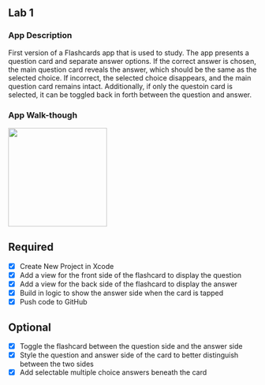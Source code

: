 ## Lab 1

### App Description
First version of a Flashcards app that is used to study. The app presents a question card and separate answer options. If the correct answer is chosen, the main question card reveals the answer, which should be the same as the selected choice. If incorrect, the selected choice disappears, and the main question card remains intact. Additionally, if only the questoin card is selected, it can be toggled back in forth between the question and answer.

### App Walk-though
<img src="https://imgur.com/a/XhWEsIT" width=200><br>

## Required
- [x] Create New Project in Xcode
- [x] Add a view for the front side of the flashcard to display the question
- [x] Add a view for the back side of the flashcard to display the answer
- [x] Build in logic to show the answer side when the card is tapped
- [x] Push code to GitHub
## Optional
- [x] Toggle the flashcard between the question side and the answer side
- [x] Style the question and answer side of the card to better distinguish between the two sides
- [x] Add selectable multiple choice answers beneath the card
